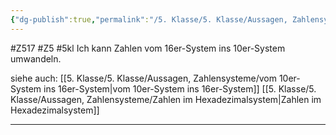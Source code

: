 ```yaml
---
{"dg-publish":true,"permalink":"/5. Klasse/5. Klasse/Aussagen, Zahlensysteme/vom 16er-System ins 10er-System/"}
---
```


#Z517 #Z5 #5kl
Ich kann Zahlen vom 16er-System ins 10er-System umwandeln.

siehe auch:
[[5. Klasse/5. Klasse/Aussagen, Zahlensysteme/vom 10er-System ins 16er-System\|vom 10er-System ins 16er-System]]
[[5. Klasse/5. Klasse/Aussagen, Zahlensysteme/Zahlen im Hexadezimalsystem\|Zahlen im Hexadezimalsystem]]
___
